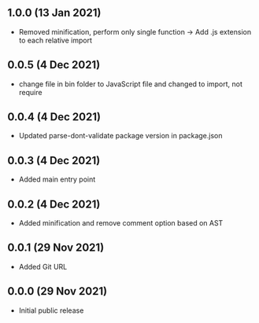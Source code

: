 ## 1.0.0 (13 Jan 2021)

* Removed minification, perform only single function -> Add .js extension to each relative import

## 0.0.5 (4 Dec 2021)

* change file in bin folder to JavaScript file and changed to import, not require

## 0.0.4 (4 Dec 2021)

* Updated parse-dont-validate package version in package.json

## 0.0.3 (4 Dec 2021)

* Added main entry point

## 0.0.2 (4 Dec 2021)

* Added minification and remove comment option based on AST

## 0.0.1 (29 Nov 2021)

* Added Git URL 

## 0.0.0 (29 Nov 2021)

* Initial public release
